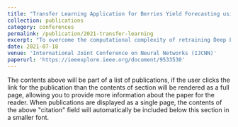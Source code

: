 ```yaml
---
title: "Transfer Learning Application for Berries Yield Forecasting using Deep Learning"
collection: publications
category: conferences
permalink: /publication/2021-transfer-learning
excerpt: "To overcome the computational complexity of retraining Deep Learning (DL) yield forecasting models for each type of Fresh Produce (FP), it is necessary to have a generalization of the models' application to similar FP. This can be done by transferring the learning among similar FP with minimal retraining. Hence, Transfer Learning (TL) is used in this work amongst berries which are similar in nature. First, the proposed DL model is trained using station-based data and satellite images as inputs mapped to the strawberry yield as output. The weights obtained from this learning are transferred to the raspberry yield forecasting model since raspberry and strawberry yields are similar and are both planted in California. The proposed model is an ensemble of two models: the station-based ensemble model (ATT-CNN-LSTM-SeriesNet_Ens) with its compound DL components, SeriesNet with Gated Recurrent Unit (GRU) and Convolutional Neural Network LSTM with Attention layer (Att-CNN-LSTM); trained and tested using station-based data as input and the corresponding strawberry yields as output. Second, the remote sensing ensemble model (SIM_CNN-LSTM_Ens), which is an ensemble of Convolutional Neural Network LSTM (CNN-LSTM) models; trained and tested using satellite images as input mapped to the same yields as output. The weights obtained are transferred to the raspberry yield forecasting ensemble model with minimal retraining. It is found that the voting ensemble improves performance by 27% compared to the best performing component model. Based on an aggregated measure, the performance obtained from TL is comparable to that obtained by training the models on the raspberry data without TL, while having around 55 % reduction in processing time."
date: 2021-07-18
venue: 'International Joint Conference on Neural Networks (IJCNN)'
paperurl: 'https://ieeexplore.ieee.org/document/9533530'
---
```


The contents above will be part of a list of publications, if the user clicks the link for the publication than the contents of section will be rendered as a full page, allowing you to provide more information about the paper for the reader. When publications are displayed as a single page, the contents of the above "citation" field will automatically be included below this section in a smaller font.
